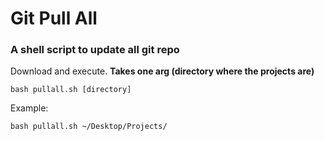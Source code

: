 # Git Pull All

### A shell script to update all git repo

Download and execute. **Takes one arg (directory where the projects are)**
```
bash pullall.sh [directory]
```
Example:
```
bash pullall.sh ~/Desktop/Projects/
```
